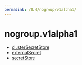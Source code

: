 ```yaml
---
permalink: /0.4/nogroup/v1alpha1/
---
```


# nogroup.v1alpha1

- [clusterSecretStore](clusterSecretStore.md)
- [externalSecret](externalSecret.md)
- [secretStore](secretStore.md)
